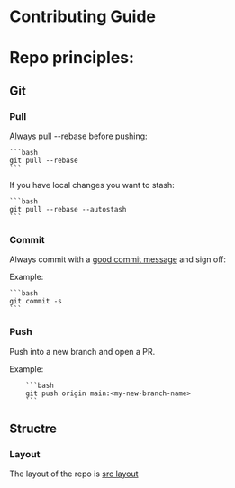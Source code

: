 # Contributing Guide








# Repo principles:

## Git

### Pull
Always pull --rebase before pushing:
    
    ```bash
    git pull --rebase
    ```
If you have local changes you want to stash:

    ```bash
    git pull --rebase --autostash
    ```

### Commit
Always commit with a [good commit message](https://cbea.ms/git-commit/) and sign off:

Example:

    ```bash
    git commit -s
    ```
### Push
Push into a new branch and open a PR.

Example:
    
        ```bash
        git push origin main:<my-new-branch-name>
        ```


## Structre

### Layout
The layout of the repo is [src layout](https://packaging.python.org/en/latest/discussions/src-layout-vs-flat-layout/)